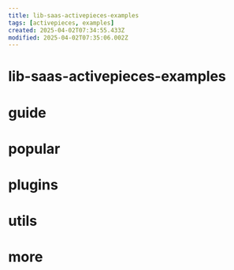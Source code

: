 ```yaml
---
title: lib-saas-activepieces-examples
tags: [activepieces, examples]
created: 2025-04-02T07:34:55.433Z
modified: 2025-04-02T07:35:06.002Z
---
```


# lib-saas-activepieces-examples

# guide

# popular

# plugins

# utils

# more

